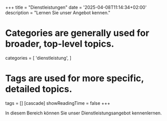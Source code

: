 +++
title = "Dienstleistungen"
date = '2025-04-08T11:14:34+02:00'
description = "Lernen Sie unser Angebot kennen."
# Categories are generally used for broader, top-level topics.
categories = [
 'dienstleistung',
]
# Tags are used for more specific, detailed topics.
tags = []
[cascade]
showReadingTime = false
+++

In diesem Bereich können Sie unser Dienstleistungsangebot kennenlernen.
